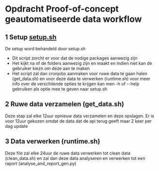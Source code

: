 # Opdracht Proof-of-concept geautomatiseerde data workflow
## 1 Setup [setup.sh](../setup.sh)
De setup word behandeld door setup.sh 
*  Dit script zorcht er voor dat de nodige packages aanwezig zijn
*  Het kijkt na of de folders aanwezig zijn en maakt en indien niet kan de gebruiker kiezn om deze aan te maken
*  Het script zal dan cronjobs aanmaken voor ruwe data te gaan halen (get_data.sh) en voor deze data te verwerken (runtime.sh)
voor meer info over de verschilende opties te krijgen kan men -h of --help gebruiken als optie mee te geven naar setup.sh

## 2 Ruwe data verzamelen (get_data.sh) 
Deze stap zal elke 12uur opnieuw data verzamelen en deze opslagen.
Er is voor 12uur gekozen omdat de data dat de api terug geeft maar 2 keer per dag update

## 3 Data verwerken (runtime.sh)
Deze file zal elke 24uur de ruwe data verwerken tot clean data (clean_data.sh) en zal dan deze data analyseren en verwerken tot een raport (analyse_and_report_gen.py)

